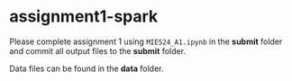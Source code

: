 # assignment1-spark

Please complete assignment 1 using `MIE524_A1.ipynb` in the **submit** folder and commit all output files to the **submit** folder.

Data files can be found in the **data** folder.
